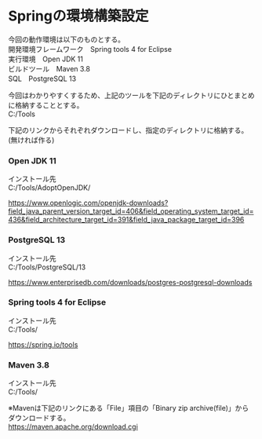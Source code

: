 # Springの環境構築設定

今回の動作環境は以下のものとする。  
開発環境フレームワーク　Spring tools 4 for Eclipse  
実行環境　Open JDK 11  
ビルドツール　Maven 3.8   
SQL　PostgreSQL 13  

今回はわかりやすくするため、上記のツールを下記のディレクトリにひとまとめに格納することとする。  
C:/Tools  

下記のリンクからそれぞれダウンロードし、指定のディレクトリに格納する。(無ければ作る)  
  
### Open JDK 11  
インストール先  
C:/Tools/AdoptOpenJDK/  
  
https://www.openlogic.com/openjdk-downloads?field_java_parent_version_target_id=406&field_operating_system_target_id=436&field_architecture_target_id=391&field_java_package_target_id=396  

### PostgreSQL 13  
インストール先  
C:/Tools/PostgreSQL/13  
  
https://www.enterprisedb.com/downloads/postgres-postgresql-downloads  
  
### Spring tools 4 for Eclipse  
インストール先  
C:/Tools/  

https://spring.io/tools
  
### Maven 3.8  
インストール先  
C:/Tools/  

※Mavenは下記のリンクにある「File」項目の「Binary zip archive(file)」からダウンロードする。  
https://maven.apache.org/download.cgi  

